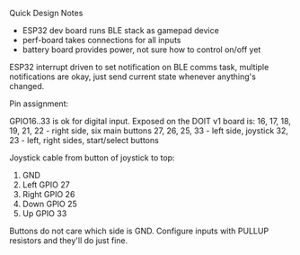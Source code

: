 Quick Design Notes

  - ESP32 dev board runs BLE stack as gamepad device
  - perf-board takes connections for all inputs
  - battery board provides power, not sure how to control on/off yet

ESP32 interrupt driven to set notification on BLE comms task, multiple
notifications are okay, just send current state whenever anything's changed.

Pin assignment:

GPIO16..33 is ok for digital input. Exposed on the DOIT v1 board is:
    16, 17, 18, 19, 21, 22  - right side, six main buttons
    27, 26, 25, 33          - left side, joystick
    32, 23                  - left, right sides, start/select buttons

Joystick cable from button of joystick to top:

 1. GND
 2. Left        GPIO 27
 3. Right       GPIO 26
 4. Down        GPIO 25
 5. Up          GPIO 33

Buttons do not care which side is GND. Configure inputs with PULLUP resistors
and they'll do just fine.